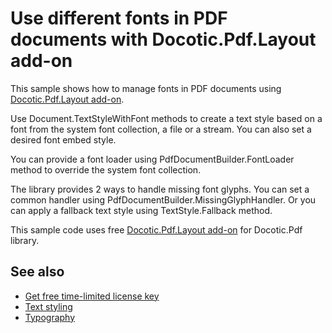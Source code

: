 # Use different fonts in PDF documents with Docotic.Pdf.Layout add-on
This sample shows how to manage fonts in PDF documents using [Docotic.Pdf.Layout add-on](https://www.nuget.org/packages/BitMiracle.Docotic.Pdf.Layout/).

Use Document.TextStyleWithFont methods to create a text style based on a font from the system font collection,
a file or a stream. You can also set a desired font embed style.

You can provide a font loader using PdfDocumentBuilder.FontLoader method to override the system font collection.

The library provides 2 ways to handle missing font glyphs. You can set a common handler using PdfDocumentBuilder.MissingGlyphHandler.
Or you can apply a fallback text style using TextStyle.Fallback method.

This sample code uses free [Docotic.Pdf.Layout add-on](https://www.nuget.org/packages/BitMiracle.Docotic.Pdf.Layout/) for Docotic.Pdf library.

## See also
* [Get free time-limited license key](https://bitmiracle.com/pdf-library/download-pdf-library.aspx)
* [Text styling](/Samples/Layout/TextStyling)
* [Typography](/Samples/Layout/Typography)